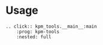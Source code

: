 # Usage

```{eval-rst}
.. click:: kpm_tools.__main__:main
    :prog: kpm-tools
    :nested: full
```
